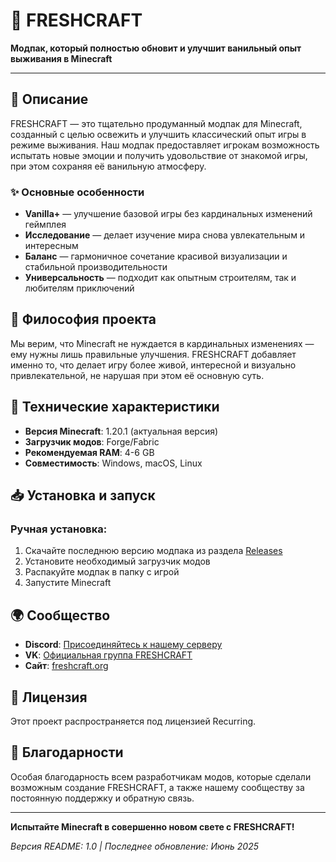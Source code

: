 # 🌿 FRESHCRAFT

**Модпак, который полностью обновит и улучшит ванильный опыт выживания в Minecraft**

---

## 📖 Описание

FRESHCRAFT — это тщательно продуманный модпак для Minecraft, созданный с целью освежить и улучшить классический опыт игры в режиме выживания. Наш модпак предоставляет игрокам возможность испытать новые эмоции и получить удовольствие от знакомой игры, при этом сохраняя её ванильную атмосферу.

### ✨ Основные особенности

- **Vanilla+** — улучшение базовой игры без кардинальных изменений геймплея
- **Исследование** — делает изучение мира снова увлекательным и интересным
- **Баланс** — гармоничное сочетание красивой визуализации и стабильной производительности
- **Универсальность** — подходит как опытным строителям, так и любителям приключений

## 🎯 Философия проекта

Мы верим, что Minecraft не нуждается в кардинальных изменениях — ему нужны лишь правильные улучшения. FRESHCRAFT добавляет именно то, что делает игру более живой, интересной и визуально привлекательной, не нарушая при этом её основную суть.

## 🔧 Технические характеристики

- **Версия Minecraft**: 1.20.1 (актуальная версия)
- **Загрузчик модов**: Forge/Fabric
- **Рекомендуемая RAM**: 4-6 GB
- **Совместимость**: Windows, macOS, Linux

## 📥 Установка и запуск

### Ручная установка:
1. Скачайте последнюю версию модпака из раздела [Releases](../../releases)
2. Установите необходимый загрузчик модов
3. Распакуйте модпак в папку с игрой
4. Запустите Minecraft

## 🌍 Сообщество

- **Discord**: [Присоединяйтесь к нашему серверу](https://discord.gg/freshcraft)
- **VK**: [Официальная группа FRESHCRAFT](https://vk.com/public193542939)
- **Сайт**: [freshcraft.org](https://freshcraft.org)

## 📄 Лицензия

Этот проект распространяется под лицензией Recurring.

## 🙏 Благодарности

Особая благодарность всем разработчикам модов, которые сделали возможным создание FRESHCRAFT, а также нашему сообществу за постоянную поддержку и обратную связь.

---

**Испытайте Minecraft в совершенно новом свете с FRESHCRAFT!**

*Версия README: 1.0 | Последнее обновление: Июнь 2025*
